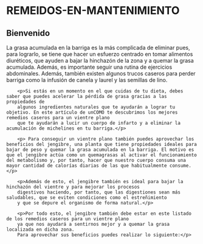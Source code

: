 # REMEIDOS-EN-MANTENIMIENTO

<h2>Bienvenido</h2>
        <p> La grasa acumulada en la barriga es la más complicada de eliminar pues, para lograrlo, se tiene que hacer un esfuerzo centrado en tomar alimentos diuréticos,
                que ayuden a bajar la hinchazón de la zona y a quemar la grasa acumulada. Además, es importante seguir una rutina de ejercicios abdominales. Además,
                también existen algunos trucos caseros para perder barriga como la infusión de canela y laurel y las semillas de lino.</p>
        
        <p>Si estás en un momento en el que cuidas de tu dieta, debes saber que puedes acelerar la pérdida de grasa gracias a las propiedades de 
        algunos ingredientes naturales que te ayudarán a lograr tu objetivo. En este artículo de unCOMO te descubrimos los mejores remedios caseros para un vientre plano 
        que te ayudarán a lucir un cuerpo de infarto y a eliminar la acumulación de michelines en tu barriga.</p>
        
        <p> Para conseguir un vientre plano también puedes aprovechar los beneficios del jengibre, una planta que tiene propiedades ideales para bajar de peso y quemar la grasa acumulada en la barriga. El motivo es que el jengibre actúa como un quemagrasas al activar el funcionamiento del metabolismo y, por tanto, hacer que nuestro cuerpo consuma una mayor cantidad de calorías diarias de las que habitualmente consume.</p>
        
        <p>Además de esto, el jengibre también es ideal para bajar la hinchazón del vientre y para mejorar los procesos 
        digestivos haciendo, por tanto, que las digestiones sean más saludables, que se eviten condiciones como el estreñimiento 
        y que se depure el organismo de forma natural.</p>
        
        <p>Por todo esto, el jengibre también debe estar en este listado de los remedios caseros para un vientre plano 
        ya que nos ayudará a sentirnos mejor y a quemar la grasa localizada en dicha zona. 
        Para aprovechar sus beneficios puedes realizar lo siguiente:</p>
